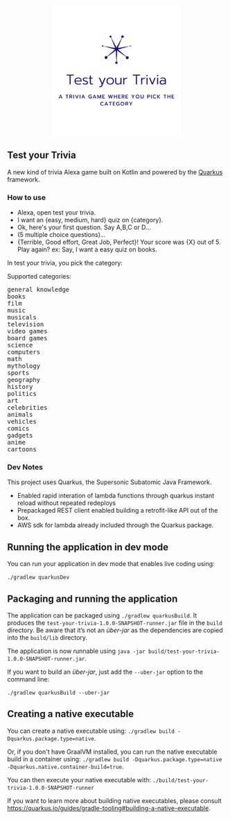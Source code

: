 <p align='center'>
	<img src="./img/test_your_trivia_trans.png" width=300/>
</p>

Test your Trivia
---

A new kind of trivia Alexa game built on Kotlin and powered by the <a href="https://code.quarkus.io/" target="_blank">Quarkus</a> framework.




### How to use

* Alexa, open test your trivia.
* I want an {easy, medium, hard} quiz on {category}.
* Ok, here's your first question. Say A,B,C or D...
* (5 multiple choice questions)...
* {Terrible, Good effort, Great Job, Perfect}! Your score was {X} out of 5. Play again? ex: Say, I want a easy quiz on books.

In test your trivia, you pick the category:

Supported categories:
<pre>
general knowledge
books
film
music
musicals
television
video games
board games
science
computers
math
mythology
sports
geography
history
politics
art
celebrities
animals
vehicles
comics
gadgets
anime
cartoons
</pre>
<!--more supported, can be listed later. Pulled from https://opentdb.com/api_config.php -->


### Dev Notes

This project uses Quarkus, the Supersonic Subatomic Java Framework.

* Enabled rapid interation of lambda functions through quarkus instant reload without repeated redeploys
* Prepackaged REST client enabled building a retrofit-like API out of the box.
* AWS sdk for lambda already included through the Quarkus package.

## Running the application in dev mode

You can run your application in dev mode that enables live coding using:
```
./gradlew quarkusDev
```

## Packaging and running the application

The application can be packaged using `./gradlew quarkusBuild`.
It produces the `test-your-trivia-1.0.0-SNAPSHOT-runner.jar` file in the `build` directory.
Be aware that it’s not an _über-jar_ as the dependencies are copied into the `build/lib` directory.

The application is now runnable using `java -jar build/test-your-trivia-1.0.0-SNAPSHOT-runner.jar`.

If you want to build an _über-jar_, just add the `--uber-jar` option to the command line:
```
./gradlew quarkusBuild --uber-jar
```

## Creating a native executable

You can create a native executable using: `./gradlew build -Dquarkus.package.type=native`.

Or, if you don't have GraalVM installed, you can run the native executable build in a container using: `./gradlew build -Dquarkus.package.type=native -Dquarkus.native.container-build=true`.

You can then execute your native executable with: `./build/test-your-trivia-1.0.0-SNAPSHOT-runner`

If you want to learn more about building native executables, please consult https://quarkus.io/guides/gradle-tooling#building-a-native-executable.
